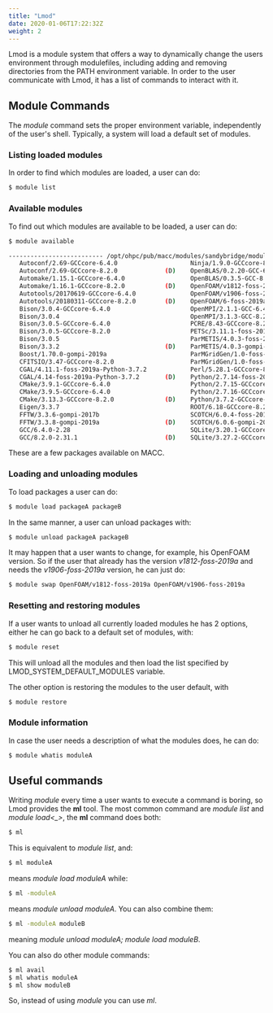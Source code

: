 ```yaml
---
title: "Lmod"
date: 2020-01-06T17:22:32Z
weight: 2
---
```


Lmod is a module system that offers a way to dynamically change the users environment through modulefiles, including adding and removing directories from the PATH environment variable. In order to the user communicate with Lmod, it has a list of commands to interact with it.

## Module Commands

The _module_ command sets the proper environment variable, independently of the user's shell. Typically, a system will load a default set of modules.

### Listing loaded modules

In order to find which modules are loaded, a user can do:

```bash
$ module list
```

### Available modules

To find out which modules are available to be loaded, a user can do:

```bash
$ module available

-------------------------- /opt/ohpc/pub/macc/modules/sandybridge/modules/all ---------------------------
   Autoconf/2.69-GCCcore-6.4.0                    Ninja/1.9.0-GCCcore-8.2.0                       
   Autoconf/2.69-GCCcore-8.2.0             (D)    OpenBLAS/0.2.20-GCC-6.4.0-2.28                  
   Automake/1.15.1-GCCcore-6.4.0                  OpenBLAS/0.3.5-GCC-8.2.0-2.31.1             (D) 
   Automake/1.16.1-GCCcore-8.2.0           (D)    OpenFOAM/v1812-foss-2019a                       
   Autotools/20170619-GCCcore-6.4.0               OpenFOAM/v1906-foss-2019a                      
   Autotools/20180311-GCCcore-8.2.0        (D)    OpenFOAM/6-foss-2019a                       (D) 
   Bison/3.0.4-GCCcore-6.4.0                      OpenMPI/2.1.1-GCC-6.4.0-2.28                   
   Bison/3.0.4                                    OpenMPI/3.1.3-GCC-8.2.0-2.31.1              (D)
   Bison/3.0.5-GCCcore-6.4.0                      PCRE/8.43-GCCcore-8.2.0                        
   Bison/3.0.5-GCCcore-8.2.0                      PETSc/3.11.1-foss-2019a                        
   Bison/3.0.5                                    ParMETIS/4.0.3-foss-2017b                      
   Bison/3.3.2                             (D)    ParMETIS/4.0.3-gompi-2019a                  (D)
   Boost/1.70.0-gompi-2019a                       ParMGridGen/1.0-foss-2017b                     
   CFITSIO/3.47-GCCcore-8.2.0                     ParMGridGen/1.0-foss-2019a                  (D)
   CGAL/4.11.1-foss-2019a-Python-3.7.2            Perl/5.28.1-GCCcore-8.2.0                      
   CGAL/4.14-foss-2019a-Python-3.7.2       (D)    Python/2.7.14-foss-2017b                       
   CMake/3.9.1-GCCcore-6.4.0                      Python/2.7.15-GCCcore-8.2.0                    
   CMake/3.9.5-GCCcore-6.4.0                      Python/2.7.16-GCCcore-8.2.0                    
   CMake/3.13.3-GCCcore-8.2.0              (D)    Python/3.7.2-GCCcore-8.2.0                  (D)
   Eigen/3.3.7                                    ROOT/6.18-GCCcore-8.2.0                        
   FFTW/3.3.6-gompi-2017b                         SCOTCH/6.0.4-foss-2017b                        
   FFTW/3.3.8-gompi-2019a                  (D)    SCOTCH/6.0.6-gompi-2019a                    (D)
   GCC/6.4.0-2.28                                 SQLite/3.20.1-GCCcore-6.4.0                    
   GCC/8.2.0-2.31.1                        (D)    SQLite/3.27.2-GCCcore-8.2.0                 (D)
```

These are a few packages available on MACC.

### Loading and unloading modules

To load packages a user can do:

```bash
$ module load packageA packageB
```

In the same manner, a user can unload packages with:
```bash
$ module unload packageA packageB
```

It may happen that a user wants to change, for example, his OpenFOAM version. So if the user that already has the version _v1812-foss-2019a_ and needs the _v1906-foss-2019a_ version, he can just do:

```bash
$ module swap OpenFOAM/v1812-foss-2019a OpenFOAM/v1906-foss-2019a 
```

### Resetting and restoring modules

If a user wants to unload all currently loaded modules he has 2 options, either he can go back to a default set of modules, with:

```bash
$ module reset
```

This will unload all the modules and then load the list specified by LMOD_SYSTEM_DEFAULT_MODULES variable.

The other option is restoring the modules to the user default, with

```bash
$ module restore
```

### Module information

In case the user needs a description of what the modules does, he can do:

```bash
$ module whatis moduleA
```

## Useful commands

Writing _module_ every time a user wants to execute a command is boring, so Lmod provides the **ml** tool. The most common command are _module list_ and _module load<\_>_, the **ml** command does both:

```bash
$ ml
```
This is equivalent to _module list_, and:
```bash
$ ml moduleA
```
means _module load moduleA_ while:

```bash
$ ml -moduleA
```

means _module unload moduleA_. You can also combine them:

```bash
$ ml -moduleA moduleB
```

meaning _module unload moduleA; module load moduleB_.

You can also do other module commands:

```bash
$ ml avail
$ ml whatis moduleA
$ ml show moduleB
```

So, instead of using _module_ you can use _ml_.
